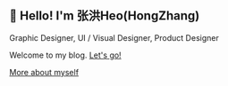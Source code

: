 ## 👋 Hello! I'm 张洪Heo(HongZhang)

Graphic Designer, UI / Visual Designer, Product Designer

Welcome to my blog. [Let's go!](https://blog.zhheo.com/)

[More about myself](https://zhheo.com/)
